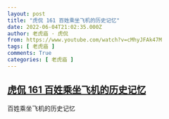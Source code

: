```yaml
---
layout: post
title: "虎侃 161 百姓乘坐飞机的历史记忆"
date: 2022-06-04T21:02:35.000Z
author: 老虎庙 · 虎侃
from: https://www.youtube.com/watch?v=cMhyJFAk47M
tags: [ 老虎庙 ]
comments: True
categories: [ 老虎庙 ]
---
```

<!--1654376555000-->
[虎侃 161 百姓乘坐飞机的历史记忆](https://www.youtube.com/watch?v=cMhyJFAk47M)
------

<div>
百姓乘坐飞机的历史记忆
</div>
